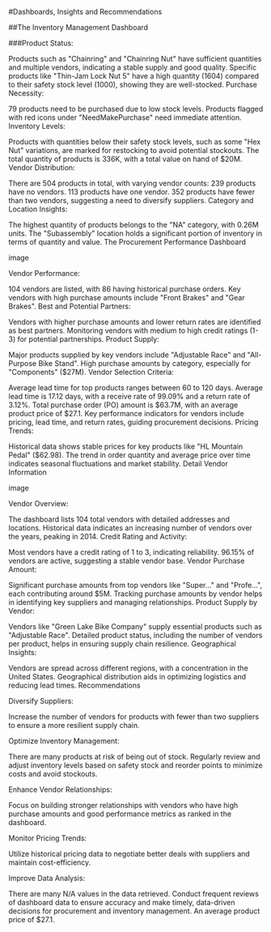 #Dashboards, Insights and Recommendations

##The Inventory Management Dashboard



###Product Status:

Products such as "Chainring" and "Chainring Nut" have sufficient quantities and multiple vendors, indicating a stable supply and good quality.
Specific products like "Thin-Jam Lock Nut 5" have a high quantity (1604) compared to their safety stock level (1000), showing they are well-stocked.
Purchase Necessity:

79 products need to be purchased due to low stock levels. Products flagged with red icons under "NeedMakePurchase" need immediate attention.
Inventory Levels:

Products with quantities below their safety stock levels, such as some "Hex Nut" variations, are marked for restocking to avoid potential stockouts.
The total quantity of products is 336K, with a total value on hand of $20M.
Vendor Distribution:

There are 504 products in total, with varying vendor counts:
239 products have no vendors.
113 products have one vendor.
352 products have fewer than two vendors, suggesting a need to diversify suppliers.
Category and Location Insights:

The highest quantity of products belongs to the "NA" category, with 0.26M units.
The "Subassembly" location holds a significant portion of inventory in terms of quantity and value.
The Procurement Performance Dashboard

image

Vendor Performance:

104 vendors are listed, with 86 having historical purchase orders.
Key vendors with high purchase amounts include "Front Brakes" and "Gear Brakes".
Best and Potential Partners:

Vendors with higher purchase amounts and lower return rates are identified as best partners.
Monitoring vendors with medium to high credit ratings (1-3) for potential partnerships.
Product Supply:

Major products supplied by key vendors include "Adjustable Race" and "All-Purpose Bike Stand".
High purchase amounts by category, especially for "Components" ($27M).
Vendor Selection Criteria:

Average lead time for top products ranges between 60 to 120 days.
Average lead time is 17.12 days, with a receive rate of 99.09% and a return rate of 3.12%.
Total purchase order (PO) amount is $63.7M, with an average product price of $27.1.
Key performance indicators for vendors include pricing, lead time, and return rates, guiding procurement decisions.
Pricing Trends:

Historical data shows stable prices for key products like "HL Mountain Pedal" ($62.98).
The trend in order quantity and average price over time indicates seasonal fluctuations and market stability.
Detail Vendor Information

image

Vendor Overview:

The dashboard lists 104 total vendors with detailed addresses and locations.
Historical data indicates an increasing number of vendors over the years, peaking in 2014.
Credit Rating and Activity:

Most vendors have a credit rating of 1 to 3, indicating reliability.
96.15% of vendors are active, suggesting a stable vendor base.
Vendor Purchase Amount:

Significant purchase amounts from top vendors like "Super..." and "Profe...", each contributing around $5M.
Tracking purchase amounts by vendor helps in identifying key suppliers and managing relationships.
Product Supply by Vendor:

Vendors like "Green Lake Bike Company" supply essential products such as "Adjustable Race".
Detailed product status, including the number of vendors per product, helps in ensuring supply chain resilience.
Geographical Insights:

Vendors are spread across different regions, with a concentration in the United States.
Geographical distribution aids in optimizing logistics and reducing lead times.
Recommendations

Diversify Suppliers:

Increase the number of vendors for products with fewer than two suppliers to ensure a more resilient supply chain.

Optimize Inventory Management:

There are many products at risk of being out of stock. Regularly review and adjust inventory levels based on safety stock and reorder points to minimize costs and avoid stockouts.

Enhance Vendor Relationships:

Focus on building stronger relationships with vendors who have high purchase amounts and good performance metrics as ranked in the dashboard.

Monitor Pricing Trends:

Utilize historical pricing data to negotiate better deals with suppliers and maintain cost-efficiency.

Improve Data Analysis:

There are many N/A values in the data retrieved. Conduct frequent reviews of dashboard data to ensure accuracy and make timely, data-driven decisions for procurement and inventory management. An average product price of $27.1.
